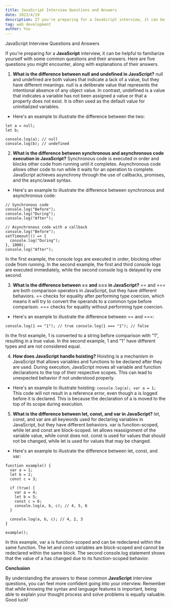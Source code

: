 ```yaml
---
title: JavaScript Interview Questions and Answers
date: 2023/4/19
description: If you're preparing for a JavaScript interview, it can be helpful to familiarize yourself with some common questions and their answers.
tag: web development
author: You
---
```


JavaScript Interview Questions and Answers

If you're preparing for a **JavaScript** interview, it can be helpful to familiarize yourself with some common questions and their answers. Here are five questions you might encounter, along with explanations of their answers.

1. **What is the difference between null and undefined in JavaScript?**
null and undefined are both values that indicate a lack of a value, but they have different meanings. null is a deliberate value that represents the intentional absence of any object value. In contrast, undefined is a value that indicates a variable has not been assigned a value or that a property does not exist. It is often used as the default value for uninitialized variables.

+ Here's an example to illustrate the difference between the two:

```
let a = null;
let b;

console.log(a); // null
console.log(b); // undefined
``` 

2. **What is the difference between synchronous and asynchronous code execution in JavaScript?**
Synchronous code is executed in order and blocks other code from running until it completes. Asynchronous code allows other code to run while it waits for an operation to complete. JavaScript achieves asynchrony through the use of callbacks, promises, and the async/await syntax.

+ Here's an example to illustrate the difference between synchronous and asynchronous code:

```
// Synchronous code
console.log("Before");
console.log("During");
console.log("After");
```

```
// Asynchronous code with a callback
console.log("Before");
setTimeout(() => {
  console.log("During");
}, 1000);
console.log("After");
```

In the first example, the console logs are executed in order, blocking other code from running. In the second example, the first and third console logs are executed immediately, while the second console log is delayed by one second.

3. **What is the difference between == and === in JavaScript?**
== and === are both comparison operators in JavaScript, but they have different behaviors. == checks for equality after performing type coercion, which means it will try to convert the operands to a common type before comparison. === checks for equality without performing type coercion.

+ Here's an example to illustrate the difference between == and ===:

``
console.log(1 == "1"); // true
console.log(1 === "1"); // false
``

In the first example, 1 is converted to a string before comparison with "1", resulting in a true value. In the second example, 1 and "1" have different types and are not considered equal.

4. **How does JavaScript handle hoisting?**
Hoisting is a mechanism in JavaScript that allows variables and functions to be declared after they are used. During execution, JavaScript moves all variable and function declarations to the top of their respective scopes. This can lead to unexpected behavior if not understood properly.

+ Here's an example to illustrate hoisting:
``
console.log(a);
var a = 1;
``
This code will not result in a reference error, even though a is logged before it is declared. This is because the declaration of a is moved to the top of its scope during execution.

5. **What is the difference between let, const, and var in JavaScript?**
let, const, and var are all keywords used for declaring variables in JavaScript, but they have different behaviors. var is function-scoped, while let and const are block-scoped. let allows reassignment of the variable value, while const does not. const is used for values that should not be changed, while let is used for values that may be changed.

+ Here's an example to illustrate the difference between let, const, and var:

```
function example() {
  var a = 1;
  let b = 2;
  const c = 3;

  if (true) {
    var a = 4;
    let b = 5;
    const c = 6;
    console.log(a, b, c); // 4, 5, 6
  }

  console.log(a, b, c); // 4, 2, 3
}

example();
```

In this example, var a is function-scoped and can be redeclared within the same function. The let and const variables are block-scoped and cannot be redeclared within the same block. The second console.log statement shows that the value of a has changed due to its function-scoped behavior.

**Conclusion**

By understanding the answers to these common **JavaScript** interview questions, you can feel more confident going into your interview. Remember that while knowing the syntax and language features is important, being able to explain your thought process and solve problems is equally valuable. Good luck!